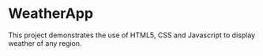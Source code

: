 # WeatherApp
This project demonstrates the use of HTML5, CSS and Javascript to display weather of any region.
